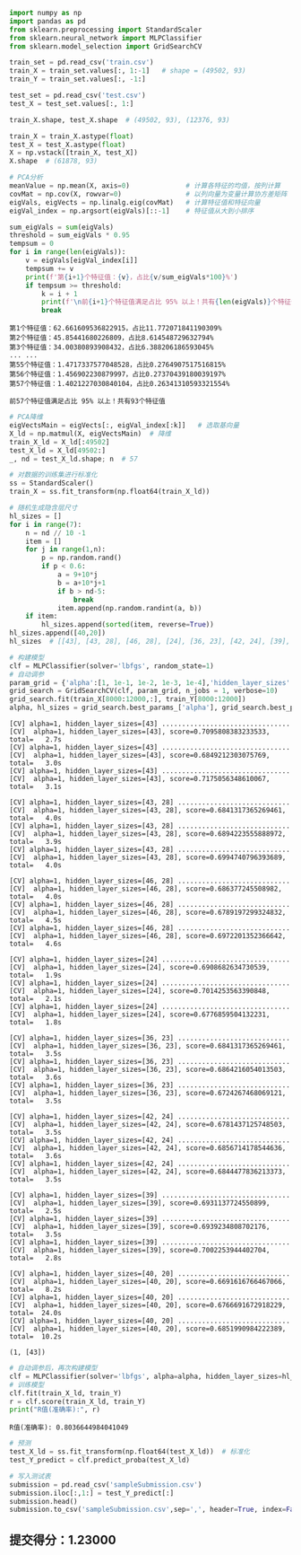

```python
import numpy as np
import pandas as pd
from sklearn.preprocessing import StandardScaler
from sklearn.neural_network import MLPClassifier
from sklearn.model_selection import GridSearchCV
```


```python
train_set = pd.read_csv('train.csv')
train_X = train_set.values[:, 1:-1]   # shape = (49502, 93)
train_Y = train_set.values[:, -1:]

test_set = pd.read_csv('test.csv')
test_X = test_set.values[:, 1:]

train_X.shape, test_X.shape  # (49502, 93), (12376, 93)
```


```python
train_X = train_X.astype(float)
test_X = test_X.astype(float)
X = np.vstack([train_X, test_X])
X.shape  # (61878, 93)
```






```python
# PCA分析
meanValue = np.mean(X, axis=0)              # 计算各特征的均值，按列计算
covMat = np.cov(X, rowvar=0)                # 以列向量为变量计算协方差矩阵
eigVals, eigVects = np.linalg.eig(covMat)   # 计算特征值和特征向量
eigVal_index = np.argsort(eigVals)[::-1]    # 特征值从大到小排序

sum_eigVals = sum(eigVals)
threshold = sum_eigVals * 0.95
tempsum = 0
for i in range(len(eigVals)):
    v = eigVals[eigVal_index[i]]
    tempsum += v
    print(f'第{i+1}个特征值：{v}，占比{v/sum_eigVals*100}%')
    if tempsum >= threshold:
        k = i + 1
        print(f'\n前{i+1}个特征值满足占比 95% 以上！共有{len(eigVals)}个特征值')
        break
```

    第1个特征值：62.661609536822915，占比11.772071841190309%
    第2个特征值：45.85441680226809，占比8.614548729632794%
    第3个特征值：34.00380893908432，占比6.388206186593045%
    ... ...
    第55个特征值：1.4717337577048528，占比0.2764907517516815%
    第56个特征值：1.456902230879997，占比0.27370439180039197%
    第57个特征值：1.4021227030840104，占比0.26341310593321554%

    前57个特征值满足占比 95% 以上！共有93个特征值



```python
# PCA降维
eigVectsMain = eigVects[:, eigVal_index[:k]]   # 选取基向量
X_ld = np.matmul(X, eigVectsMain)  # 降维
train_X_ld = X_ld[:49502]
test_X_ld = X_ld[49502:]
_, nd = test_X_ld.shape; n  # 57
```




```python
# 对数据的训练集进行标准化
ss = StandardScaler()
train_X = ss.fit_transform(np.float64(train_X_ld))
```


```python
# 随机生成隐含层尺寸
hl_sizes = []
for i in range(7):
    n = nd // 10 -1
    item = []
    for j in range(1,n):
        p = np.random.rand()
        if p < 0.6:
            a = 9+10*j
            b = a+10*j+1
            if b > nd-5:
                break
            item.append(np.random.randint(a, b))
    if item:
        hl_sizes.append(sorted(item, reverse=True))
hl_sizes.append([40,20])
hl_sizes  # [[43], [43, 28], [46, 28], [24], [36, 23], [42, 24], [39], [40, 20]]
```


```python
# 构建模型
clf = MLPClassifier(solver='lbfgs', random_state=1)
# 自动调参
param_grid = {'alpha':[1, 1e-1, 1e-2, 1e-3, 1e-4],'hidden_layer_sizes':hl_sizes}
grid_search = GridSearchCV(clf, param_grid, n_jobs = 1, verbose=10)
grid_search.fit(train_X[8000:12000,:], train_Y[8000:12000])
alpha, hl_sizes = grid_search.best_params_['alpha'], grid_search.best_params_['hidden_layer_sizes'];alpha,hl_sizes
```

    [CV] alpha=1, hidden_layer_sizes=[43] ................................
    [CV]  alpha=1, hidden_layer_sizes=[43], score=0.7095808383233533, total=   2.7s
    [CV] alpha=1, hidden_layer_sizes=[43] ................................
    [CV]  alpha=1, hidden_layer_sizes=[43], score=0.6849212303075769, total=   3.0s
    [CV] alpha=1, hidden_layer_sizes=[43] ................................
    [CV]  alpha=1, hidden_layer_sizes=[43], score=0.7175056348610067, total=   3.1s

    [CV] alpha=1, hidden_layer_sizes=[43, 28] ............................
    [CV]  alpha=1, hidden_layer_sizes=[43, 28], score=0.6841317365269461, total=   4.0s
    [CV] alpha=1, hidden_layer_sizes=[43, 28] ............................
    [CV]  alpha=1, hidden_layer_sizes=[43, 28], score=0.6894223555888972, total=   3.9s
    [CV] alpha=1, hidden_layer_sizes=[43, 28] ............................
    [CV]  alpha=1, hidden_layer_sizes=[43, 28], score=0.6994740796393689, total=   4.0s

    [CV] alpha=1, hidden_layer_sizes=[46, 28] ............................
    [CV]  alpha=1, hidden_layer_sizes=[46, 28], score=0.686377245508982, total=   4.0s
    [CV] alpha=1, hidden_layer_sizes=[46, 28] ............................
    [CV]  alpha=1, hidden_layer_sizes=[46, 28], score=0.6789197299324832, total=   4.5s
    [CV] alpha=1, hidden_layer_sizes=[46, 28] ............................
    [CV]  alpha=1, hidden_layer_sizes=[46, 28], score=0.6972201352366642, total=   4.6s

    [CV] alpha=1, hidden_layer_sizes=[24] ................................
    [CV]  alpha=1, hidden_layer_sizes=[24], score=0.6908682634730539, total=   1.9s
    [CV] alpha=1, hidden_layer_sizes=[24] ................................
    [CV]  alpha=1, hidden_layer_sizes=[24], score=0.7014253563390848, total=   2.1s
    [CV] alpha=1, hidden_layer_sizes=[24] ................................
    [CV]  alpha=1, hidden_layer_sizes=[24], score=0.6776859504132231, total=   1.8s

    [CV] alpha=1, hidden_layer_sizes=[36, 23] ............................
    [CV]  alpha=1, hidden_layer_sizes=[36, 23], score=0.6841317365269461, total=   3.5s
    [CV] alpha=1, hidden_layer_sizes=[36, 23] ............................
    [CV]  alpha=1, hidden_layer_sizes=[36, 23], score=0.6864216054013503, total=   3.6s
    [CV] alpha=1, hidden_layer_sizes=[36, 23] ............................
    [CV]  alpha=1, hidden_layer_sizes=[36, 23], score=0.6724267468069121, total=   3.5s

    [CV] alpha=1, hidden_layer_sizes=[42, 24] ............................
    [CV]  alpha=1, hidden_layer_sizes=[42, 24], score=0.6781437125748503, total=   3.5s
    [CV] alpha=1, hidden_layer_sizes=[42, 24] ............................
    [CV]  alpha=1, hidden_layer_sizes=[42, 24], score=0.6856714178544636, total=   3.6s
    [CV] alpha=1, hidden_layer_sizes=[42, 24] ............................
    [CV]  alpha=1, hidden_layer_sizes=[42, 24], score=0.6844477836213373, total=   3.5s

    [CV] alpha=1, hidden_layer_sizes=[39] ................................
    [CV]  alpha=1, hidden_layer_sizes=[39], score=0.6931137724550899, total=   2.5s
    [CV] alpha=1, hidden_layer_sizes=[39] ................................
    [CV]  alpha=1, hidden_layer_sizes=[39], score=0.6939234808702176, total=   3.5s
    [CV] alpha=1, hidden_layer_sizes=[39] ................................
    [CV]  alpha=1, hidden_layer_sizes=[39], score=0.7002253944402704, total=   2.8s

    [CV] alpha=1, hidden_layer_sizes=[40, 20] ............................
    [CV]  alpha=1, hidden_layer_sizes=[40, 20], score=0.6691616766467066, total=   8.2s
    [CV] alpha=1, hidden_layer_sizes=[40, 20] ............................
    [CV]  alpha=1, hidden_layer_sizes=[40, 20], score=0.6766691672918229, total=  24.0s
    [CV] alpha=1, hidden_layer_sizes=[40, 20] ............................
    [CV]  alpha=1, hidden_layer_sizes=[40, 20], score=0.6851990984222389, total=  10.2s

    (1, [43])




```python
# 自动调参后，再次构建模型
clf = MLPClassifier(solver='lbfgs', alpha=alpha, hidden_layer_sizes=hl_sizes, random_state=1)
# 训练模型
clf.fit(train_X_ld, train_Y)
r = clf.score(train_X_ld, train_Y)
print("R值(准确率):", r)
```
    R值(准确率): 0.8036644984041049



```python
# 预测
test_X_ld = ss.fit_transform(np.float64(test_X_ld))  # 标准化
test_Y_predict = clf.predict_proba(test_X_ld)
```


```python
# 写入测试表
submission = pd.read_csv('sampleSubmission.csv')
submission.iloc[:,1:] = test_Y_predict[:]
submission.head()
submission.to_csv('sampleSubmission.csv',sep=',', header=True, index=False)
```

## 提交得分：1.23000

